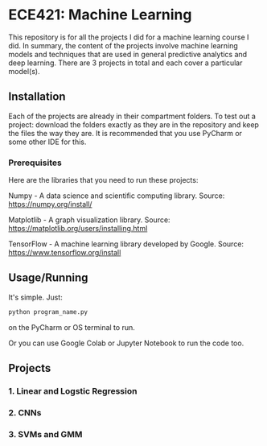 # ECE421: Machine Learning

This repository is for all the projects I did for a machine learning course I did. 
In summary, the content of the projects involve machine learning models and techniques that are used in general predictive analytics and deep learning.
There are 3 projects in total and each cover a particular model(s). 

## Installation

Each of the projects are already in their compartment folders. To test out a project: download the folders exactly as they are in the repository and keep the files the way they are. It is recommended that you use PyCharm or some other IDE for this. 

### Prerequisites

Here are the libraries that you need to run these projects:

Numpy - A data science and scientific computing library. Source: https://numpy.org/install/

Matplotlib - A graph visualization library. Source: https://matplotlib.org/users/installing.html

TensorFlow - A machine learning library developed by Google. Source: https://www.tensorflow.org/install

## Usage/Running 

It's simple. Just:

```bash
python program_name.py
```
on the PyCharm or OS terminal to run.

Or you can use Google Colab or Jupyter Notebook to run the code too.

## Projects 

### 1. Linear and Logstic Regression
### 2. CNNs
### 3. SVMs and GMM
